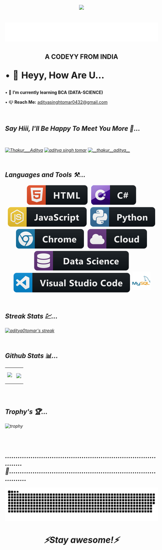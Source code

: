<p align="center">
  <img src="https://github.com/user-attachments/assets/c14a1598-f957-4a62-ade8-619593dbf472" width="190px"/><p/>


<h1 align="center">
  <img src="https://raw.githubusercontent.com/aditya0tomar/aditya0tomar/master/name.svg" alt="Aditya Tomar" />
</h1>
<h2 align="center">A CODEYY FROM INDIA
</h2>

<p style="font-size:30px;"> 
<p style="font-size:30px;">
  • 👋 <strong>Heyy, How Are U...</strong><br>
  
  • 🌱 <strong>I’m currently learning BCA (DATA-SCIENCE)</strong><br>
  
  • 📪 <strong>Reach Me:</strong> <a href="mailto:adityasinghtomar0432@gmail.com">adityasinghtomar0432@gmail.com</a>

<br>
<em>
<h2>Say Hiii, I'll Be Happy To Meet You More 👾...</h2>
<br>

<a href="https://twitter.com/Thakur___Aditya" target="blank"><img align="center" src="https://raw.githubusercontent.com/rahuldkjain/github-profile-readme-generator/master/src/images/icons/Social/twitter.svg" alt="Thakur___Aditya" height="40" width="40" /></a>
  <a href="https://linkedin.com/in/aditya-singh-tomar-a3a729362" target="blank"><img align="center" src="https://raw.githubusercontent.com/rahuldkjain/github-profile-readme-generator/master/src/images/icons/Social/linked-in-alt.svg" alt="aditya singh tomar" height="30" width="50" /></a>
<a href="https://instagram.com/__thakur__aditya__" target="blank"><img align="center" src="https://raw.githubusercontent.com/rahuldkjain/github-profile-readme-generator/master/src/images/icons/Social/instagram.svg" alt="__thakur__aditya__" height="40" width="40" /></a>

<br>

<h2>Languages and Tools ⚒️...</h2>
<p align="center">
  <!-- For more icons please follow  https://github.com/MikeCodesDotNET/ColoredBadges -->
  <img src="https://raw.githubusercontent.com/8bithemant/8bithemant/master/svg/dev/languages/html.svg" alt="html" style="vertical-align:top; margin:4px">    
  <img src="https://raw.githubusercontent.com/8bithemant/8bithemant/master/svg/dev/languages/csharp.svg" alt="csharp" style="vertical-align:top; margin:4px">
  <img src="https://raw.githubusercontent.com/8bithemant/8bithemant/master/svg/dev/languages/js.svg" alt="js" style="vertical-align:top; margin:4px">
  <img src="https://raw.githubusercontent.com/8bithemant/8bithemant/master/svg/dev/languages/python.svg" alt="python" style="vertical-align:top; margin:4px">
  <img src="https://raw.githubusercontent.com/8bithemant/8bithemant/master/svg/dev/misc/chrome.svg" alt="chrome" style="vertical-align:top; margin:4px">
  <img src="https://raw.githubusercontent.com/8bithemant/8bithemant/master/svg/dev/misc/cloud.svg" alt="cloud" style="vertical-align:top; margin:4px">
  <img src="https://raw.githubusercontent.com/8bithemant/8bithemant/master/svg/dev/misc/datascience.svg" alt="datascience" style="vertical-align:top; margin:4px">
  <img src="https://raw.githubusercontent.com/8bithemant/8bithemant/master/svg/dev/tools/visualstudio_code.svg" alt="vscode" style="vertical-align:top; margin:4px">
  <img src="https://raw.githubusercontent.com/devicons/devicon/master/icons/mysql/mysql-original-wordmark.svg" alt="mysql" width="60" height="60"/>
</p>

<br> 

  <h2>Streak Stats 💹...</h2>

  <!-- GitHub Readme Streak Stats - https://github.com/DenverCoder1/github-readme-streak-stats -->
  <p>
    <a href="https://github.com/aditya0tomar/github-readme-streak-stats">
      <!-- Use https://streak-stats.demolab.com or self-host with your own Vercel app - visit https://git.io/streak-stats for instructions -->
      <img title="🔥 Get streak stats for your profile at git.io/streak-stats" alt="aditya0tomar's streak" src="https://github-readme-streak-stats-eight.vercel.app/?user=aditya0tomar&theme=monokai-metallian&hide_border=true&short_numbers=true"/>
    </a>
  </p>
<br>
  <!-- https://github.com/anuraghazra/github-readme-stats -->
<h2>Github Stats 📊...</h2>
<!--  -->
<table>
  <tr>
    <td>
<p align="top" >
<a href="https://github.com/anuraghazra/github-readme-stats"> 
    <img  src="https://github-readme-stats.vercel.app/api?username=aditya0tomar&&show_icons=true&theme=radical"/>
    </a>
  </td>
  <td>
  <img align="center" src="https://github-readme-stats.vercel.app/api/top-langs/?username=aditya0tomar&show_icons=true&hide_border=true&theme=radical"/>
    </td>
   </tr>
</table>
<br><br/>

<h2>Trophy's 🏆...</h2>

![trophy](https://github-profile-trophy.vercel.app/?username=aditya0tomar&theme=juicyfresh)

<br><br/>

<h2>...............................................................................🐍...............................................................................</h2>
<picture>
  <source media="(prefers-color-scheme: dark)" srcset="https://raw.githubusercontent.com/aditya0tomar/aditya0tomar/output/github-snake-dark.svg" />
  <source media="(prefers-color-scheme: light)" srcset="https://raw.githubusercontent.com/aditya0tomar/aditya0tomar/output/github-snake.svg" />
  <img alt="github-snake" src="https://raw.githubusercontent.com/aditya0tomar/aditya0tomar/output/github-snake.svg" />
</picture>


<h1 align='center'>⚡️<i>Stay awesome!</i>⚡️</h1>


 























